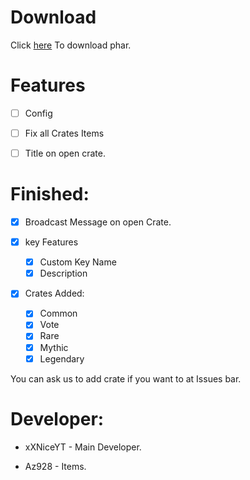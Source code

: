 # Download
Click [here](https://poggit.pmmp.io/ci/xXNiceAssasinl0/CrateUI/CrateUI) To download phar.


# Features

- [ ] Config

- [ ] Fix all Crates Items

- [ ] Title on open crate.

# Finished:
- [x] Broadcast Message on open Crate.

- [x] key Features
    - [x] Custom Key Name
    - [x] Description

- [x] Crates Added:
    - [x] Common
    - [x] Vote
    - [x] Rare
    - [x] Mythic
    - [x] Legendary
    
 You can ask us to add crate if you want to at Issues bar.
 
 # Developer:
 
 * xXNiceYT - Main Developer.
 
 * Az928 - Items.

